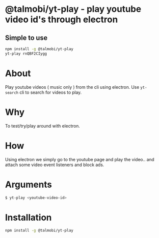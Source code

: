 #  @talmobi/yt-play - play youtube video id's through electron

## Simple to use
```bash
npm install -g @talmobi/yt-play
yt-play rnQBF2CIygg
```

# About
Play youtube videos ( music only ) from the cli using electron.
Use `yt-search` cli to search for videos to play.

# Why
To test/try/play around with electron.

# How
Using electron we simply go to the youtube page and play
the video.. and attach some video event listeners and block ads.

# Arguments
```bash
$ yt-play <youtube-video-id>
```

# Installation
```bash
npm install -g @talmobi/yt-play
```
